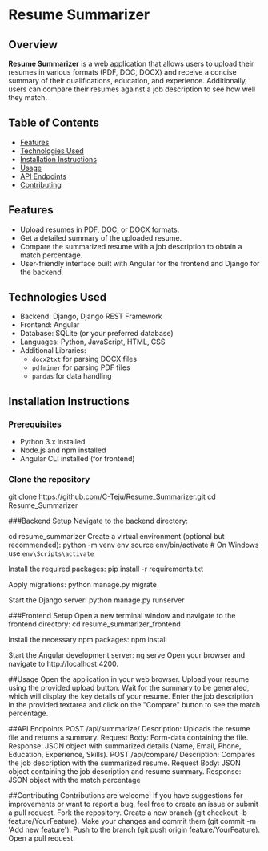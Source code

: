 # Resume Summarizer

## Overview
**Resume Summarizer** is a web application that allows users to upload their resumes in various formats (PDF, DOC, DOCX) and receive a concise summary of their qualifications, education, and experience. Additionally, users can compare their resumes against a job description to see how well they match.

## Table of Contents
- [Features](#features)
- [Technologies Used](#technologies-used)
- [Installation Instructions](#installation-instructions)
- [Usage](#usage)
- [API Endpoints](#api-endpoints)
- [Contributing](#contributing)

## Features
- Upload resumes in PDF, DOC, or DOCX formats.
- Get a detailed summary of the uploaded resume.
- Compare the summarized resume with a job description to obtain a match percentage.
- User-friendly interface built with Angular for the frontend and Django for the backend.

## Technologies Used
- Backend: Django, Django REST Framework
- Frontend: Angular
- Database: SQLite (or your preferred database)
- Languages: Python, JavaScript, HTML, CSS
- Additional Libraries: 
  - `docx2txt` for parsing DOCX files
  - `pdfminer` for parsing PDF files
  - `pandas` for data handling

## Installation Instructions

### Prerequisites
- Python 3.x installed
- Node.js and npm installed
- Angular CLI installed (for frontend)

### Clone the repository

git clone https://github.com/C-Teju/Resume_Summarizer.git
cd Resume_Summarizer

###Backend Setup
Navigate to the backend directory:

cd resume_summarizer
Create a virtual environment (optional but recommended):
python -m venv env
source env/bin/activate  # On Windows use `env\Scripts\activate`

Install the required packages:
pip install -r requirements.txt

Apply migrations:
python manage.py migrate

Start the Django server:
python manage.py runserver

###Frontend Setup
Open a new terminal window and navigate to the frontend directory:
cd resume_summarizer_frontend

Install the necessary npm packages:
npm install

Start the Angular development server:
ng serve
Open your browser and navigate to http://localhost:4200.

##Usage
Open the application in your web browser.
Upload your resume using the provided upload button.
Wait for the summary to be generated, which will display the key details of your resume.
Enter the job description in the provided textarea and click on the "Compare" button to see the match percentage.

##API Endpoints
  POST /api/summarize/
    Description: Uploads the resume file and returns a summary.
    Request Body: Form-data containing the file.
    Response: JSON object with summarized details (Name, Email, Phone, Education, Experience, Skills).
  POST /api/compare/
    Description: Compares the job description with the summarized resume.
    Request Body: JSON object containing the job description and resume summary.
    Response: JSON object with the match percentage

##Contributing
Contributions are welcome! If you have suggestions for improvements or want to report a bug, feel free to create an issue or submit a pull request.
Fork the repository.
Create a new branch (git checkout -b feature/YourFeature).
Make your changes and commit them (git commit -m 'Add new feature').
Push to the branch (git push origin feature/YourFeature).
Open a pull request.

